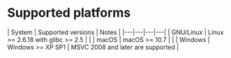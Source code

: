 # Supported platforms

|  System | Supported versions | Notes |
|---|---|---|---|
| GNU/Linux | Linux >= 2.6.18 with glibc >= 2.5 | |
| macOS | macOS >= 10.7 | |
| Windows | Windows >= XP SP1 | MSVC 2008 and later are supported |
